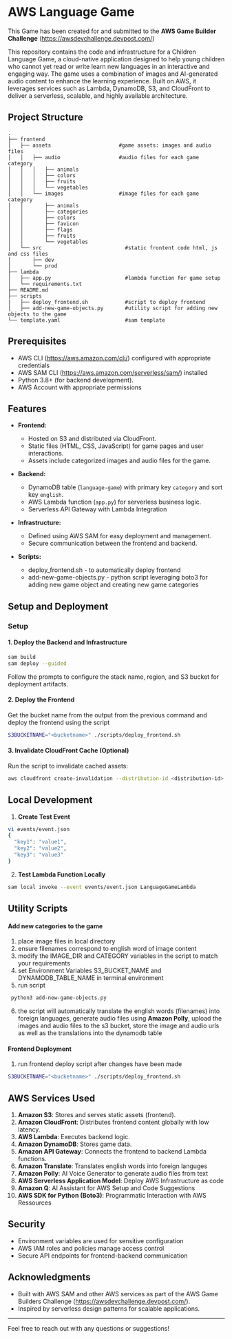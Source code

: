 # AWS Language Game

This Game has been created for and submitted to the **AWS Game Builder Challenge** (https://awsdevchallenge.devpost.com/)

This repository contains the code and infrastructure for a Children Language Game, a cloud-native application designed to help young children who cannot yet read or write learn new languages in an interactive and engaging way. The game uses a combination of images and AI-generated audio content to enhance the learning experience. Built on AWS, it leverages services such as Lambda, DynamoDB, S3, and CloudFront to deliver a serverless, scalable, and highly available architecture.


## Project Structure
```
.
├── frontend
│   ├── assets                      #game assets: images and audio files
│   │   ├── audio                   #audio files for each game category
│   │   │   ├── animals
│   │   │   ├── colors
│   │   │   ├── fruits
│   │   │   └── vegetables
│   │   └── images                  #image files for each game category
│   │       ├── animals
│   │       ├── categories
│   │       ├── colors
│   │       ├── favicon
│   │       ├── flags
│   │       ├── fruits
│   │       └── vegetables
│   └── src                           #static frontent code html, js and css files
│       ├── dev                       
│       └── prod
├── lambda
│   ├── app.py                        #lambda function for game setup
│   └── requirements.txt
├── README.md
├── scripts
|   ├── deploy_frontend.sh            #script to deploy frontend
│   ├── add-new-game-objects.py       #utility script for adding new objects to the game
└── template.yaml                     #sam template

```

## Prerequisites

- AWS CLI (https://aws.amazon.com/cli/) configured with appropriate credentials
- AWS SAM CLI (https://aws.amazon.com/serverless/sam/) installed
- Python 3.8+ (for backend development).
- AWS Account with appropriate permissions

## Features

- **Frontend:**
  - Hosted on S3 and distributed via CloudFront.
  - Static files (HTML, CSS, JavaScript) for game pages and user interactions.
  - Assets include categorized images and audio files for the game.

- **Backend:**
  - DynamoDB table (`language-game`) with primary key `category` and sort key `english`.
  - AWS Lambda function (`app.py`) for serverless business logic.
  - Serverless API Gateway with Lambda Integration

- **Infrastructure:**
  - Defined using AWS SAM for easy deployment and management.
  - Secure communication between the frontend and backend.

- **Scripts:**
  - deploy_frontend.sh - to automatically deploy frontend
  - add-new-game-objects.py - python script leveraging boto3 for adding new game object and creating new game categories

## Setup and Deployment

### Setup

#### 1. Deploy the Backend and Infrastructure
```bash
sam build
sam deploy --guided
```
Follow the prompts to configure the stack name, region, and S3 bucket for deployment artifacts.

#### 2. Deploy the Frontend
Get the bucket name from the output from the previous command and deploy the frontend using the script
```bash
S3BUCKETNAME="<bucketname>" ./scripts/deploy_frontend.sh
```

#### 3. Invalidate CloudFront Cache (Optional)
Run the script to invalidate cached assets:
```bash
aws cloudfront create-invalidation --distribution-id <distribution-id> --paths "/*"

```

## Local Development
1. **Create Test Event**
```bash
vi events/event.json 
{
  "key1": "value1",
  "key2": "value2",
  "key3": "value3"
}
```

2. **Test Lambda Function Locally**
```bash
sam local invoke --event events/event.json LanguageGameLambda
```


## Utility Scripts

#### Add new categories to the game
1. place image files in local directory 
2. ensure filenames correspond to english word of image content
3. modify the IMAGE_DIR and CATEGORY variables in the script to match your requirements
4. set Environment Variables S3_BUCKET_NAME and DYNAMODB_TABLE_NAME in terminal environment
5. run script
```bash
 python3 add-new-game-objects.py
```
6. the script will automatically translate the english words (filenames) into foreign languages,
generate audio files using **Amazon Polly**, upload the images and audio files to the s3 bucket,
store the image and audio urls as well as the translations into the dynamodb table

#### Frontend Deployment
1. run frontend deploy script after changes have been made
```bash
S3BUCKETNAME="<bucketname>" ./scripts/deploy_frontend.sh
```

## AWS Services Used

1. **Amazon S3**: Stores and serves static assets (frontend).
2. **Amazon CloudFront**: Distributes frontend content globally with low latency.
3. **AWS Lambda**: Executes backend logic.
4. **Amazon DynamoDB**: Stores game data.
5. **Amazon API Gateway**: Connects the frontend to backend Lambda functions.
6. **Amazon Translate**: Translates english words into foreign languges
7. **Amazon Polly**: AI Voice Generator to generate audio files from text
8. **AWS Serverless Application Model**: Deploy AWS Infrastructure as code
9. **Amazon Q**: AI Assistant for AWS Setup and Code Suggestions
10. **AWS SDK for Python (Boto3)**: Programmatic Interaction with AWS Ressources

## Security
* Environment variables are used for sensitive configuration
* AWS IAM roles and policies manage access control
* Secure API endpoints for frontend-backend communication

## Acknowledgments

- Built with AWS SAM and other AWS services as part of the AWS Game Builders Challenge (https://awsdevchallenge.devpost.com/).
- Inspired by serverless design patterns for scalable applications.

---
Feel free to reach out with any questions or suggestions!